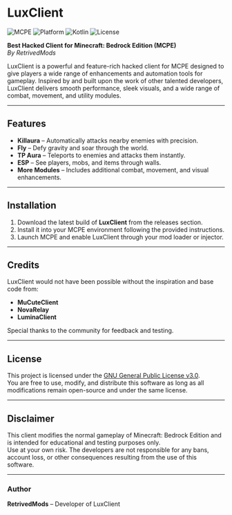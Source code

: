 # LuxClient

![MCPE](https://img.shields.io/badge/Minecraft-Bedrock-green?logo=minecraft&logoColor=white)
![Platform](https://img.shields.io/badge/Platform-MCPE-orange)
![Kotlin](https://img.shields.io/badge/Code-Kotlin-7F52FF?logo=kotlin&logoColor=white)
![License](https://img.shields.io/badge/License-GNU%20GPLv3-blue?logo=gnu&logoColor=white)

**Best Hacked Client for Minecraft: Bedrock Edition (MCPE)**  
_By RetrivedMods_

LuxClient is a powerful and feature-rich hacked client for MCPE designed to give players a wide range of enhancements and automation tools for gameplay. Inspired by and built upon the work of other talented developers, LuxClient delivers smooth performance, sleek visuals, and a wide range of combat, movement, and utility modules.

---

## Features

- **Killaura** – Automatically attacks nearby enemies with precision.
- **Fly** – Defy gravity and soar through the world.
- **TP Aura** – Teleports to enemies and attacks them instantly.
- **ESP** – See players, mobs, and items through walls.
- **More Modules** – Includes additional combat, movement, and visual enhancements.

---

## Installation
1. Download the latest build of **LuxClient** from the releases section.
2. Install it into your MCPE environment following the provided instructions.
3. Launch MCPE and enable LuxClient through your mod loader or injector.

---

## Credits
LuxClient would not have been possible without the inspiration and base code from:
- **MuCuteClient**
- **NovaRelay**
- **LuminaClient**

Special thanks to the community for feedback and testing.

---

## License
This project is licensed under the [GNU General Public License v3.0](https://www.gnu.org/licenses/gpl-3.0.html).  
You are free to use, modify, and distribute this software as long as all modifications remain open-source and under the same license.

---

## Disclaimer
This client modifies the normal gameplay of Minecraft: Bedrock Edition and is intended for educational and testing purposes only.  
Use at your own risk. The developers are not responsible for any bans, account loss, or other consequences resulting from the use of this software.

---

### Author
**RetrivedMods** – Developer of LuxClient
